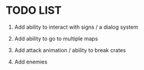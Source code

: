 
# TODO LIST

1. Add ability to interact with signs / a dialog system

2. Add ability to go to multiple maps

3. Add attack animation / ability to break crates

4. Add enemies